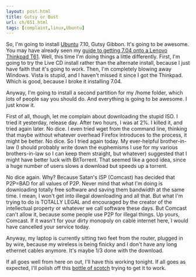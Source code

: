 ```yaml
---
layout: post.html
title: Gutsy or Bust
url: ch/651.html
tags: [complaint,linux,Ubuntu]
---
```

So, I'm going to install [Ubuntu](http://www.ubuntu.com) 7.10, Gutsy Gibbon. It's going to be awesome. You may have already seen my [guide to getting 7.04 onto a Lenovo Thinkpad T61](?page_id=598). Well, this time I'm doing things a little differently. First, I'm going to try the Live CD install rather than the alternate install, because I just have faith that it's going to work. Then, I'm completely blowing away Windows. Vista is stupid, and I haven't missed it since I got the Thinkpad. Which is good, because I broke it installing 7.04.

Anyway, I'm going to install a second partition for my /home folder, which lots of people say you should do. And everything is going to be awesome. I just know it.

First of all, though, let me complain about downloading the stupid ISO. I tried it yesterday, release day. After two hours, I was at 2%. I killed it, and tried again later. No dice. I even tried wget from the command line, thinking that maybe without whatever overhead Firefox introduces to the process, it might be better. No dice. So I tried again today. My ever-helpful brother-in-law (I should probably write down the euphemisms I use for my various brothers-in-law so I can keep them straight, but whatever) suggested that I might have better luck with BitTorrent. That seemed like a good idea, since a huge number of users slows a download but speeds up a torrent.

No dice again. Why? Because Satan's ISP (Comcast) has decided that P2P=BAD for all values of P2P. Never mind that what I'm doing is downloading totally free software and saving them bandwidth at the same time. I mean, I won't get into illegal downloading and all that. But what I'm trying to do is TOTALLY LEGAL and encouraged by the creator of the intellectual property or whatever we call software these days. But Comcast can't allow it, because some people use P2P for illegal things. Up yours, Comcast. If it wasn't for your dirty monopoly on cable internet here, I would have cancelled your service today.

Anyway, my laptop is currently sitting two feet from the router, plugged in by wire, because my wireless is being finicky and I don't have any long ethernet cables anymore. It's maybe 1/3 done with the download.

If all goes well from here on out, I'll have this working tonight. If all goes as expected, I'll polish off this [bottle of scotch](http://www.glenfiddich.com/lda.html?redirect=/index.html) trying to get it to work.
